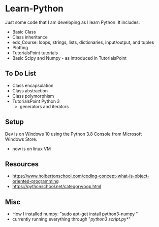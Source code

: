 # Learn-Python

Just some code that I am developing as I learn Python. It includes:

- Basic Class
- Class inheritance 
- edx_Course: loops, strings, lists, dictionaries, input/output, and tuples
- Plotting
- TutorialsPoint tutorials
- Basic Scipy and Numpy - as introduced in TutorialsPoint



## To Do List

- Class encapsulation
- Class abstraction
- Class polymorphism
- TutorialsPoint Python 3 
  - generators and iterators

## Setup

Dev is on Windows 10 using the Python 3.8 Console from Microsoft Windows Store. 

- now is on linux VM

## Resources

- https://www.holbertonschool.com/coding-concept-what-is-object-oriented-programming
- https://pythonschool.net/category/oop.html

## Misc

- How I installed numpy: "sudo apt-get install python3-numpy "
- currently running everything through "*python3 script.p*y*"